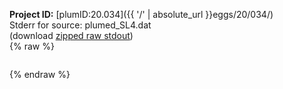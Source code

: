 **Project ID:** [plumID:20.034]({{ '/' | absolute_url }}eggs/20/034/)  
Stderr for source:  plumed_SL4.dat   
(download [zipped raw stdout](plumed_SL4.dat.plumed_master.stdout.txt.zip))  
{% raw %}
<pre>
</pre>
{% endraw %}
